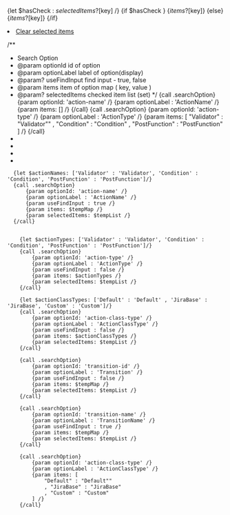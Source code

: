 {let $hasCheck : $selectedItems?[$key] /}
{if $hasCheck }
<aui-item-checkbox interactive checked value="{$key}" > {$items?[$key]} </aui-item-checkbox>
{else}
<aui-item-checkbox interactive value="{$key}" > {$items?[$key]} </aui-item-checkbox>
{/if}           


<aui-section label="">
                <li class="check-list-group-actions"><a class="clear-all" href="#">Clear selected items</a></li>
            </aui-section>

/**
* Search Option
* @param optionId id of option
* @param optionLabel label of option(display)
* @param? useFindInput find input - true, false
* @param items item of option map ( key, value )
* @param? selectedItems checked item list (set)
  */
{call .searchOption}
{param optionId: 'action-name' /}
{param optionLabel : 'ActionName' /}
{param items: [] /}
{/call}
{call .searchOption}
{param optionId: 'action-type' /}
{param optionLabel : 'ActionType' /}
{param items: [
"Validator" : "Validator""
, "Condition" : "Condition"
, "PostFunction" : "PostFunction"
] /}
{/call}
* 
* 
* 
*

      {let $actionNames: ['Validator' : 'Validator', 'Condition' : 'Condition', 'PostFunction' : 'PostFunction']/}
      {call .searchOption}
          {param optionId: 'action-name' /}
          {param optionLabel : 'ActionName' /}
          {param useFindInput : true /}
          {param items: $tempMap /}
          {param selectedItems: $tempList /}
      {/call}


        {let $actionTypes: ['Validator' : 'Validator', 'Condition' : 'Condition', 'PostFunction' : 'PostFunction']/}
        {call .searchOption}
            {param optionId: 'action-type' /}
            {param optionLabel : 'ActionType' /}
            {param useFindInput : false /}
            {param items: $actionTypes /}
            {param selectedItems: $tempList /}
        {/call}

        {let $actionClassTypes: ['Default' : 'Default' , 'JiraBase' : 'JiraBase', 'Custom' : 'Custom']/}
        {call .searchOption}
            {param optionId: 'action-class-type' /}
            {param optionLabel : 'ActionClassType' /}
            {param useFindInput : false /}
            {param items: $actionClassTypes /}
            {param selectedItems: $tempList /}
        {/call}

        {call .searchOption}
            {param optionId: 'transition-id' /}
            {param optionLabel : 'Transition' /}
            {param useFindInput : false /}
            {param items: $tempMap /}
            {param selectedItems: $tempList /}
        {/call}

        {call .searchOption}
            {param optionId: 'transition-name' /}
            {param optionLabel : 'TransitionName' /}
            {param useFindInput : true /}
            {param items: $tempMap /}
            {param selectedItems: $tempList /}
        {/call}

        {call .searchOption}
            {param optionId: 'action-class-type' /}
            {param optionLabel : 'ActionClassType' /}
            {param items: [
                "Default" : "Default""
                , "JiraBase" : "JiraBase"
                , "Custom" : "Custom"
            ] /}
        {/call}
